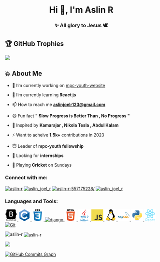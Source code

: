 <h1 align="center">Hi 👋, I'm Aslin R</h1>
<h3 align="center">✨ All glory to <b>Jesus</b> 🕊️</h3>

## 🏆 GitHub Trophies
![](https://github-profile-trophy.vercel.app/?username=aslin-r&theme=monokai&no-frame=false&no-bg=false&margin-w=4)

## 💥 About Me 
- 🔭 I’m currently working on [mpc-youth-website](https://mpc-youths.github.io/)

- 🌱 I’m currently learning **React js**

- 📫 How to reach me **aslinjoelr123@gmail.com**

- 😄 Fun fact **" Slow Progress is Better Than , No Progress "**
- 🚀 Inspired by **Kamarajar , Nikola Tesla , Abdul Kalam**
- ⚡ Want to acheive **1.5k+** contributions in 2023
- 😇 Leader of **mpc-youth fellowship**
- 👀 Looking for **internships**
- 🏏 Playing **Cricket** on Sundays


<h3 align="left">Connect with me:</h3>
<p align="left">
<a href="https://codepen.io/aslin-r" target="blank"><img align="center" src="https://raw.githubusercontent.com/rahuldkjain/github-profile-readme-generator/master/src/images/icons/Social/codepen.svg" alt="aslin-r" height="30" width="40" /></a>
<a href="https://twitter.com/aslin_joel_r" target="blank"><img align="center" src="https://raw.githubusercontent.com/rahuldkjain/github-profile-readme-generator/master/src/images/icons/Social/twitter.svg" alt="aslin_joel_r" height="30" width="40" /></a>
<a href="https://linkedin.com/in/aslin-r-557175228/" target="blank"><img align="center" src="https://raw.githubusercontent.com/rahuldkjain/github-profile-readme-generator/master/src/images/icons/Social/linked-in-alt.svg" alt="aslin-r-557175228/" height="30" width="40" /></a>
<a href="https://instagram.com/aslin_joel_r" target="blank"><img align="center" src="https://raw.githubusercontent.com/rahuldkjain/github-profile-readme-generator/master/src/images/icons/Social/instagram.svg" alt="aslin_joel_r" height="30" width="40" /></a>
</p>

<h3 align="left">Languages and Tools:</h3>
<p align="left"> <a href="https://getbootstrap.com" target="_blank" rel="noreferrer"> <img src="https://raw.githubusercontent.com/devicons/devicon/master/icons/bootstrap/bootstrap-plain-wordmark.svg" alt="bootstrap" width="40" height="40"/> </a> <a href="https://www.cprogramming.com/" target="_blank" rel="noreferrer"> <img src="https://raw.githubusercontent.com/devicons/devicon/master/icons/c/c-original.svg" alt="c" width="40" height="40"/> </a> <a href="https://www.w3schools.com/css/" target="_blank" rel="noreferrer"> <img src="https://raw.githubusercontent.com/devicons/devicon/master/icons/css3/css3-original-wordmark.svg" alt="css3" width="40" height="40"/> </a> <a href="https://www.djangoproject.com/" target="_blank" rel="noreferrer"> <img src="https://cdn.worldvectorlogo.com/logos/django.svg" alt="django" width="40" height="40"/> </a> <a href="https://www.w3.org/html/" target="_blank" rel="noreferrer"> <img src="https://raw.githubusercontent.com/devicons/devicon/master/icons/html5/html5-original-wordmark.svg" alt="html5" width="40" height="40"/> </a> <a href="https://www.java.com" target="_blank" rel="noreferrer"> <img src="https://raw.githubusercontent.com/devicons/devicon/master/icons/java/java-original.svg" alt="java" width="40" height="40"/> </a> <a href="https://developer.mozilla.org/en-US/docs/Web/JavaScript" target="_blank" rel="noreferrer"> <img src="https://raw.githubusercontent.com/devicons/devicon/master/icons/javascript/javascript-original.svg" alt="javascript" width="40" height="40"/> </a> <a href="https://www.linux.org/" target="_blank" rel="noreferrer"> <img src="https://raw.githubusercontent.com/devicons/devicon/master/icons/linux/linux-original.svg" alt="linux" width="40" height="40"/> </a> <a href="https://www.mysql.com/" target="_blank" rel="noreferrer"> <img src="https://raw.githubusercontent.com/devicons/devicon/master/icons/mysql/mysql-original-wordmark.svg" alt="mysql" width="40" height="40"/> </a> <a href="https://www.python.org" target="_blank" rel="noreferrer"> <img src="https://raw.githubusercontent.com/devicons/devicon/master/icons/python/python-original.svg" alt="python" width="40" height="40"/> </a> 
<a href="https://reactjs.org/" target="_blank" rel="noreferrer"> <img src="https://raw.githubusercontent.com/devicons/devicon/master/icons/react/react-original-wordmark.svg" alt="react" width="40" height="40"/> </a><a href="https://git-scm.com/" target="_blank" rel="noreferrer"><img src="https://raw.githubusercontent.com/danielcranney/readme-generator/main/public/icons/skills/git-colored.svg" width="36" height="36" alt="Git" /></a>

</p>

<p><img align="left" src="https://github-readme-stats.vercel.app/api/top-langs?username=aslin-r&show_icons=true&locale=en&layout=compact" alt="aslin-r" /></p>

<p>&nbsp;<img align="center" src="https://github-readme-stats.vercel.app/api?username=aslin-r&show_icons=true&locale=en" alt="aslin-r" /></p>

<p><a href="http://www.github.com/aslin-r"><img src="https://github-readme-streak-stats.herokuapp.com/?user=aslin-r&stroke=a855f7&background=FFFFFF&ring=FF0000&fire=FF0000&currStreakNum=FF0000&currStreakLabel=22c55e&sideNums=a855f7&sideLabels=a855f7&dates=a855f7&hide_border=true" /></a>
</p>

<a href="http://www.github.com/aslin-r"><img src="https://github-readme-activity-graph.vercel.app/graph?username=aslin-r&bg_color=ffffff&color=a855f7&line=90EE90&point=006400&area_color=ffffff&area=true&hide_border=true&custom_title=GitHub%20Commits%20Graph" alt="GitHub Commits Graph" /></a>

